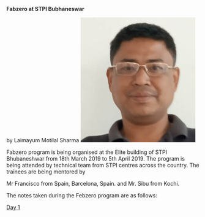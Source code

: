 **Fabzero at STPI Bubhaneswar** 

by Laimayum Motilal Sharma
![Laimayum Motilal Sharma](passport.jpg)



Fabzero program is being organised at the Elite building of STPI Bhubaneshwar from 18th March 2019 to 5th April 2019.
The program is being attended by technical team from STPI centres across the country. 
The trainees are being mentored by 

Mr Francisco from Spain, Barcelona, Spain. and Mr. Sibu from Kochi.

The notes taken during the Febzero program are as follows:

[Day 1]()


